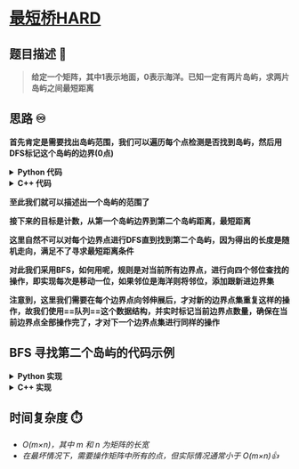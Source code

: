 # [最短桥HARD](https://leetcode.cn/problems/shortest-bridge)

## 题目描述 🚀
> **给定一个矩阵，其中1表示地面，0表示海洋。已知一定有两片岛屿，求两片岛屿之间最短距离**

## 思路 ♾️
**首先肯定是需要找出岛屿范围，我们可以遍历每个点检测是否找到岛屿，然后用DFS标记这个岛屿的边界(0点)**


<details>
  <summary><strong>Python 代码</strong></summary>

```python
class Solution(object):
    def shortestBridge(self, grid):

        rows = len(grid)
        cols = len(grid[0])
        queue = deque()
        direction = [(-1,0), (1,0), (0,1), (0,-1)]

        def dfs(row, col):

            # 边界检查
            if row < 0 or row >= rows or col < 0 or col >= cols:
                return

            # 如果不是陆地，且遇到海洋时加入队列，直接返回
            if grid[row][col] != 1:
                if grid[row][col] == 0:
                    queue.append((row, col))
                return

            grid[row][col] = 2  # 标记已访问

            for dx, dy in direction:
            
                new_row = row + dy  # dy用在行上
                new_col = col + dx  # dx用在列上
                dfs(new_row, new_col)#递归

        # 找到第一个岛屿并进行深度优先搜索

        found = False#条件锚点

        for i in range(rows):
        
            if found:
                break

            for j in range(cols):
                if grid[i][j] == 1:#已找到第一个岛屿
                    dfs(i, j)
                    found = True#更新锚点
                    break
```

</details>

<details>
  <summary><strong>C++ 代码</strong></summary>

```c++
#include <vector>
#include <queue>
using namespace std;

class Solution {
public:
    int shortestBridge(vector<vector<int>>& grid) {
        int rows = grid.size(), cols = grid[0].size();
        queue<pair<int, int>> q;
        bool found = false;
        // 使用 lambda 函数实现 DFS，标记第一个岛屿，同时将边界海洋点加入队列 📌
        auto dfs = [&](auto &self, int r, int c) -> void {
            if (r < 0 || r >= rows || c < 0 || c >= cols)
                return;
            if (grid[r][c] != 1) {
                if (grid[r][c] == 0)
                    q.push({r, c});
                return;
            }
            grid[r][c] = 2;  // 标记已访问✅
            int dr[4] = {-1, 1, 0, 0};
            int dc[4] = {0, 0, 1, -1};
            for (int i = 0; i < 4; i++) {
                self(self, r + dr[i], c + dc[i]);
            }
        };
        
        // 找到第一个岛屿进行 DFS 标记
        for (int i = 0; i < rows && !found; i++) {
            for (int j = 0; j < cols; j++) {
                if (grid[i][j] == 1) {
                    dfs(dfs, i, j);
                    found = true;
                    break;
                }
            }
        }
```

</details>

**至此我们就可以描述出一个岛屿的范围了**

**接下来的目标是计数，从第一个岛屿边界到第二个岛屿距离，最短距离**

**这里自然不可以对每个边界点进行DFS直到找到第二个岛屿，因为得出的长度是随机走向，满足不了寻求最短距离条件**

**对此我们采用BFS，如何用呢，规则是对当前所有边界点，进行向四个邻位查找的操作，即实现每次是移动一位，如果邻位是海洋则将邻位，添加跟新进边界集**

**注意到，这里我们需要在每个边界点向邻伸展后，才对新的边界点集重复这样的操作，故我们使用==队列==这个数据结构，并实时标记当前边界点数量，确保在当前边界点全部操作完了，才对下一个边界点集进行同样的操作**

## BFS 寻找第二个岛屿的代码示例


<details>
  <summary><strong>Python 实现</strong></summary>

```python
level = 0#桥长度，也可以说是BFS深度
        # 使用BFS逐层扩展寻找第二个岛
        while queue:

            length = len(queue)#计数当前边界点数量
            level += 1

            for _ in range(length):

                row, col = queue.popleft()
                for dx, dy in direction:

                    new_row = row + dy
                    new_col = col + dx
                    # 检查边界
                    if new_row < 0 or new_row >= rows or new_col < 0 or new_col >= cols:

                        continue

                    if grid[new_row][new_col] == 1:#找到第二个岛屿
                        return level

                    elif grid[new_row][new_col] == 0:#如果是海洋 
                        grid[new_row][new_col] = 2   #标记已访问
                        queue.append((new_row, new_col))#添加，更新入新的边界集

        return level
```

</details>

<details>
  <summary><strong>C++ 实现</strong></summary>

```c++
// 使用 BFS 从边界海洋点逐层扩展，寻找第二个岛屿
int level = 0;
int dr[4] = {-1, 1, 0, 0};
int dc[4] = {0, 0, 1, -1};
while (!q.empty()) {
    int len = q.size();
    level++;
    for (int i = 0; i < len; i++) {
        auto cur = q.front();
        q.pop();
        int r = cur.first, c = cur.second;
        for (int d = 0; d < 4; d++) {
            int new_r = r + dr[d];
            int new_c = c + dc[d];
            if (new_r < 0 || new_r >= rows || new_c < 0 || new_c >= cols)
                continue;
            if (grid[new_r][new_c] == 1)
                return level;
            if (grid[new_r][new_c] == 0) {
                grid[new_r][new_c] = 2;
                q.push({new_r, new_c});
            }
        }
    }
}
        
return level;
```

</details>

## 时间复杂度 ⏱️
- *O(m×n)，其中 m 和 n 为矩阵的长宽* 
- *在最坏情况下，需要操作矩阵中所有的点，但实际情况通常小于 O(m×n)👍*

